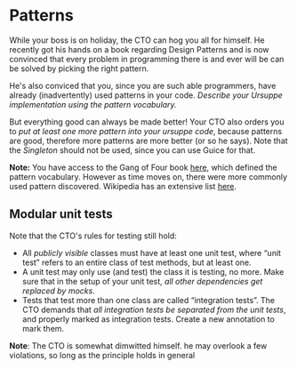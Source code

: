 # Patterns #

While your boss is on holiday, the CTO can hog you all for himself. He
recently got his hands on a book regarding Design Patterns and is now
convinced that every problem in programming there is and ever will be can be
solved by picking the right pattern.

He's also conviced that you, since you are such able programmers, have already
(inadvertently) used patterns in your code. *Describe your Ursuppe implementation using the pattern vocabulary.*

But everything good can always be made better! Your CTO also orders you to *put
at least one more pattern into your ursuppe code*, because patterns are good,
therefore more patterns are more better (or so he says). Note that the *Singleton* should not be used, since you can use Guice for that.

**Note:** You have access to the Gang of Four book
[here](http://scgresources.unibe.ch/~scg/Literature/Books/GOF/contfso.htm),
which defined the pattern vocabulary. However as time moves on, there were
more commonly used pattern discovered. Wikipedia has an extensive list
[here][wiki_design_pattern].

[wiki_design_pattern]: https://en.wikipedia.org/wiki/Design_pattern_(computer_science)

## Modular unit tests ##

Note that the CTO's rules for testing still hold:

* All *publicly visible* classes must have at least one unit test, where “unit
	test” refers to an entire class of test methods, but at least one.
* A unit test may only use (and test) the class it is testing, no more. Make
	sure that in the setup of your unit test, 
  *all other dependencies get replaced by mocks*. 
* Tests that test more than one class are called “integration tests”. The CTO
	demands that *all integration tests be separated from the unit tests*, and
  properly marked as integration tests. Create a new annotation to mark them.

**Note**: The CTO is somewhat dimwitted himself. he may overlook a few violations, so long as the principle holds in general
